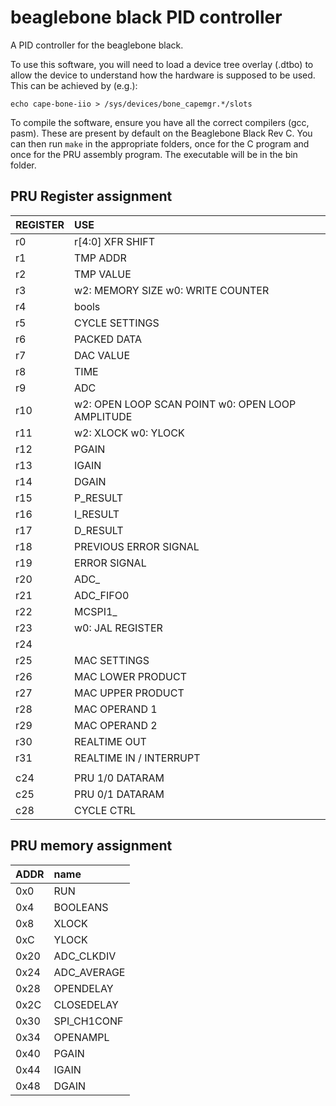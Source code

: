 # beaglebone black PID controller
A PID controller for the beaglebone black.

To use this software, you will need to load a device tree overlay (.dtbo) to allow the device to understand how the hardware is supposed to be used. This can be achieved by (e.g.):

`echo cape-bone-iio > /sys/devices/bone_capemgr.*/slots`

To compile the software, ensure you have all the correct compilers (gcc, pasm). These are present by default on the Beaglebone Black Rev C. You can then run `make` in the appropriate folders, once for the C program and once for the PRU assembly program. The executable will be in the bin folder.
        
## PRU Register assignment
| REGISTER      |                   USE                 |
| :------------ | :------------------------------------ |
| r0            | r[4:0] XFR SHIFT                      |
| r1            | TMP ADDR                              |
| r2            | TMP VALUE                             |
| r3            | w2: MEMORY SIZE               w0: WRITE COUNTER       |
| r4            | bools 	                        |
| r5            | CYCLE SETTINGS                        |
| r6            | PACKED DATA                           |
| r7            | DAC VALUE                             |
| r8            | TIME                                  |
| r9            | ADC                                   |
| r10           | w2: OPEN LOOP SCAN POINT      w0: OPEN LOOP AMPLITUDE |
| r11           | w2: XLOCK	                w0: YLOCK		|
| r12           | PGAIN                                 |
| r13           | IGAIN                                 |
| r14           | DGAIN                                 | 
| r15           | P_RESULT                              |
| r16           | I_RESULT                              |
| r17           | D_RESULT                              |
| r18           | PREVIOUS ERROR SIGNAL                 |
| r19           | ERROR SIGNAL                          |
| r20           | ADC_                                  |
| r21           | ADC_FIFO0                             |
| r22           | MCSPI1_                               |
| r23           |                               w0: JAL REGISTER        |
| r24           |                                       |
| r25           | MAC SETTINGS                          |
| r26           | MAC LOWER PRODUCT                     |
| r27           | MAC UPPER PRODUCT                     |
| r28           | MAC OPERAND 1                         |
| r29           | MAC OPERAND 2                         |
| r30           | REALTIME OUT                          |
| r31           | REALTIME IN / INTERRUPT               |
|		|					|
| c24		| PRU 1/0 DATARAM			|
| c25		| PRU 0/1 DATARAM			|
| c28           | CYCLE CTRL                            |

## PRU memory assignment
| ADDR		| name		|
| :------------ | :------------ |
| 0x0		| RUN		|
| 0x4		| BOOLEANS 	|
| 0x8		| XLOCK		|
| 0xC		| YLOCK		|
| 0x20		| ADC_CLKDIV	|
| 0x24		| ADC_AVERAGE	|
| 0x28		| OPENDELAY	|
| 0x2C		| CLOSEDELAY	|
| 0x30		| SPI_CH1CONF	|
| 0x34		| OPENAMPL      |
| 0x40		| PGAIN		|
| 0x44		| IGAIN		|
| 0x48		| DGAIN		|
